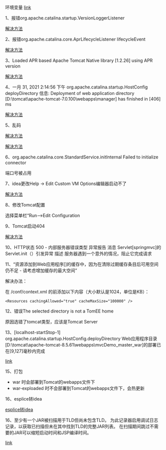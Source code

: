 环境变量 [link](https://blog.csdn.net/weixin_43232955/article/details/93308142?utm_medium=distribute.pc_relevant.none-task-blog-BlogCommendFromMachineLearnPai2-1.baidujs&depth_1-utm_source=distribute.pc_relevant.none-task-blog-BlogCommendFromMachineLearnPai2-1.baidujs)


1、报错org.apache.catalina.startup.VersionLoggerListener

[解决方法](https://www.cnblogs.com/ycyzharry/p/5954144.html)

2、报错org.apache.catalina.core.AprLifecycleListener lifecycleEvent

[解决方法](https://www.pianshen.com/article/5735681296/)

3、Loaded APR based Apache Tomcat Native library [1.2.26] using APR version 

[解决方法](https://blog.csdn.net/niuzh/article/details/109612558)

4、一月 31, 2021 2:14:56 下午 org.apache.catalina.startup.HostConfig deployDirectory
信息: Deployment of web application directory [D:\tomcat\apache-tomcat-7.0.100\webapps\manager] has finished in [406] ms

[解决方法](http://www.outshine.cn/view/22)

5、乱码

[解决方法](https://blog.csdn.net/JF_OnTheWay/article/details/87889558)

[解决方法](https://www.pianshen.com/article/4058731758/)

6、org.apache.catalina.core.StandardService.initInternal Failed to initialize connector

端口号被占用

7、idea更改Help -> Edit Custom VM Options编辑器启动不了

[解决方法](https://blog.csdn.net/weixin_47572542/article/details/112519549)

8、修改Tomcat配置

选择菜单栏“Run-->Edit Configuration

9、Tomcat启动404

[解决方法](https://www.cnblogs.com/qujialin/p/12168770.html)

10、HTTP状态 500 - 内部服务器错误类型 异常报告 消息 Servlet[springmvc]的Servlet.init（）引发异常 描述 服务器遇到一个意外的情况，阻止它完成请求

11、“资源添加到Web应用程序[]的缓存中，因为在清除过期缓存条目后可用空间仍不足 - 请考虑增加缓存的最大空间”

解决办法：

在 /conf/context.xml 的</Context>前添加以下内容（大小默认是1024，单位是KB）：

```
<Resources cachingAllowed="true" cacheMaxSize="100000" />
```

12、错误The selected directory is not a TomEE home

原因选错了tomcat类型，应该是Tomcat Server

13、[localhost-startStop-1] org.apache.catalina.startup.HostConfig.deployDirectory Web应用程序目录[D:\tomcat\apache-tomcat-8.5.61\webapps\mvcDemo_master_war]的部署已在[9,127]毫秒内完成

[link](https://blog.csdn.net/xlc6011/article/details/103195273?utm_medium=distribute.pc_relevant.none-task-blog-BlogCommendFromMachineLearnPai2-5.control&depth_1-utm_source=distribute.pc_relevant.none-task-blog-BlogCommendFromMachineLearnPai2-5.control)

15、打包

- war 时会部署到Tomcat的webapps文件下
- war-exploaded 时不会部署到Tomcat的webapps文件下，会热更新

16、esplice转idea

[esplice转idea](https://blog.csdn.net/MmmxsBlogs/article/details/89193630?utm_medium=distribute.pc_relevant.none-task-blog-BlogCommendFromMachineLearnPai2-1.control&depth_1-utm_source=distribute.pc_relevant.none-task-blog-BlogCommendFromMachineLearnPai2-1.control)

16、至少有一个JAR被扫描用于TLD但尚未包含TLD。 为此记录器启用调试日志记录，以获取已扫描但未在其中找到TLD的完整JAR列表。 在扫描期间跳过不需要的JAR可以缩短启动时间和JSP编译时间。

[link](https://www.pianshen.com/article/99881407339/)
